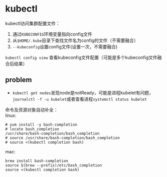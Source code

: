 # kubectl

kubectl访问集群配置文件：
1. 通过`KUBECONFIG`环境变量指向config文件
2. 从`$HOME/.kube`目录下查找文件名为config的文件（不需要融合）
3. `--kubeconfig`设置config文件(设置一次，不需要融合)

`kubectl config view` 查看kubeconfig文件配置（可能是多个kubeconfig文件融合后结果）<br>

problem
--------
* `kubectl get nodes`发现node是notReady，可能是进程kubelet有问题，`journalctl -f -u kubelet`或者查看进程`systemctl status kubelet`


命令及资源对象自动补全：<br>
linux:<br>
```
# yum install -y bash-completion
# locate bash_completion
/usr/share/bash-completion/bash_completion
# source /usr/share/bash-completion/bash_completion
# source <(kubectl completion bash)
```
mac:<br>
```
brew install bash-completion
source $(brew --prefix)/etc/bash_completion
source <(kubectl completion bash)
```
